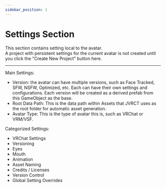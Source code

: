 ```yaml
---
sidebar_position: 1
---
```


# Settings Section

This section contains setting local to the avatar.  
A project with persistent settings for the current avatar is not created until you click the "Create New Project" button here.  
  
---
  
Main Settings:  
- Version: the avatar can have multiple versions, such as Face Tracked, SFW, NSFW, Optimized, etc. Each can have their own settings and configurations. Each version will be created as a derived prefab from this GameObject as the base.
- Root Data Path: This is the data path within Assets that JVRCT uses as the root folder for automatic asset generation.
- Avatar Type: This is the type of avatar this is, such as VRChat or VRM/VSF.

Categorized Settings:  
- VRChat Settings
- Versioning
- Eyes
- Mouth
- Animation
- Asset Naming
- Credits / Licenses
- Version Control
- Global Setting Overrides